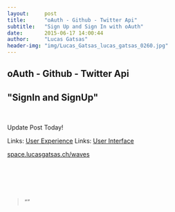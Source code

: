 ```yaml
---
layout:     post
title:      "oAuth - Github - Twitter Api"
subtitle:   "Sign Up and Sign In with oAuth"
date:       2015-06-17 14:00:44
author:     "Lucas Gatsas"
header-img: "img/Lucas_Gatsas_lucas_gatsas_0260.jpg"
---
```

<h2 class="section-heading">oAuth - Github - Twitter Api</h2>
<h2 class="section-heading">"SignIn and SignUp"</h2>

<br>

Update Post Today!

Links: <a href="http://de.wikipedia.org/wiki/User_Experience">User Experience</a>
Links: <a href="http://de.wikipedia.org/wiki/Interfacedesign">User Interface</a>


<a href="http://space.lucasgatsas.ch/waves">space.lucasgatsas.ch/waves</a>

<br><br>






<br>
<blockquote>
“” 
</blockquote>

